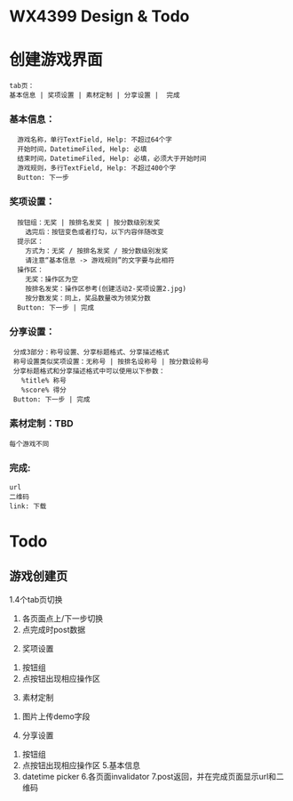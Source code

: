 WX4399 Design & Todo
======

# 创建游戏界面    
    tab页：
    基本信息 | 奖项设置 | 素材定制 | 分享设置 |  完成

### 基本信息：
      游戏名称，单行TextField, Help: 不超过64个字
      开始时间，DatetimeFiled, Help: 必填
      结束时间，DatetimeFiled, Help: 必填，必须大于开始时间
      游戏规则，多行TextField, Help: 不超过400个字
      Button: 下一步

### 奖项设置：
      按钮组：无奖 | 按排名发奖 | 按分数级别发奖
        选完后：按钮变色或者打勾，以下内容伴随改变
      提示区：
        方式为：无奖 / 按排名发奖 / 按分数级别发奖
        请注意“基本信息 -> 游戏规则”的文字要与此相符
      操作区：
        无奖：操作区为空
        按排名发奖：操作区参考(创建活动2-奖项设置2.jpg)
        按分数发奖：同上，奖品数量改为领奖分数              
      Button: 下一步 | 完成
      
### 分享设置：
     分成3部分：称号设置、分享标题格式、分享描述格式
     称号设置类似奖项设置：无称号 | 按排名设称号 | 按分数设称号
     分享标题格式和分享描述格式中可以使用以下参数：
       %title% 称号 
       %score% 得分
     Button: 下一步 | 完成
     
### 素材定制：TBD
    每个游戏不同

### 完成:
    url
    二维码
    link: 下载
  

# Todo    
## 游戏创建页
1.4个tab页切换  
  1) 各页面点上/下一步切换  
  2) 点完成时post数据  
2. 奖项设置
  1) 按钮组  
  2) 点按钮出现相应操作区    
3. 素材定制
  1) 图片上传demo字段  
4. 分享设置
  1) 按钮组  
  2) 点按钮出现相应操作区
5.基本信息
  1) datetime picker
6.各页面invalidator
7.post返回，并在完成页面显示url和二维码  